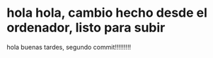 # hola hola, cambio hecho desde el ordenador, listo para subir
hola buenas tardes, segundo commit!!!!!!!!!
